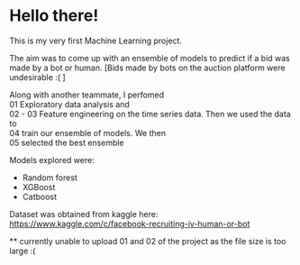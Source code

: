 # Hello there!

This is my very first Machine Learning project.

The aim was to come up with an ensemble of models to predict if a bid was made by a bot or human. [Bids made by bots on the auction platform were undesirable :( ]

Along with another teammate, I perfomed  
01 Exploratory data analysis and  
02 - 03 Feature engineering on the time series data. Then we used the data to  
04 train our ensemble of models. We then  
05 selected the best ensemble  

Models explored were:
- Random forest
- XGBoost
- Catboost

Dataset was obtained from kaggle here: https://www.kaggle.com/c/facebook-recruiting-iv-human-or-bot


** currently unable to upload 01 and 02 of the project as the file size is too large :(
